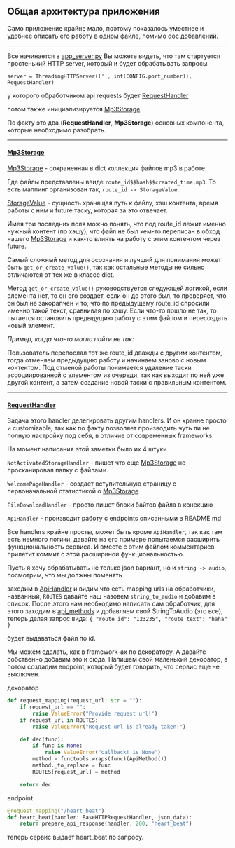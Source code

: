 ## Общая архитектура приложения

Само приложение крайне мало, поэтому показалось уместнее и удобнее 
описать его работу в одном файле, помимо doc добавлений.

-----

Все начинается в [app_server.py](server/app_server.py) 
Вы можете видеть, что там стартуется простенький HTTP server, который и будет обрабатывать запросы

`server = ThreadingHTTPServer(('', int(CONFIG.port_number)), RequestHandler)`

у которого обработчиком api requests будет [RequestHandler](server/app_server.py)

потом также инициализируется [Mp3Storage](server/utils/mp3_storage.py).

По факту это два (**RequestHandler**, **Mp3Storage**) основных компонента, 
которые необходимо разобрать. 

----
#### [Mp3Storage](server/utils/mp3_storage.py)

[Mp3Storage](server/utils/mp3_storage.py) - сохраненная в dict коллекция файлов mp3 в работе.


Где файлы представлены ввиде  `route_id$$hash$$created_time.mp3`. То есть маппинг организован так, 
`route_id -> StorageValue`. 

[StorageValue](server/utils/mp3_storage.py) - сущность хранящая путь к файлу, хэш контента, 
время работы с ним и future таску, которая за это отвечает. 

Имея три последних поля можно понять, что под route_id лежит именно нужный контент (по хэшу), 
что файл не был кем-то переписан в обход нашего [Mp3Storage](server/utils/mp3_storage.py) 
и как-то влиять на работу с этим контентом через future.

Самый сложный метод для осознания и лучший для понимания может быть `get_or_create_value()`, 
так как остальные методы не сильно отличаются от тех же в классе dict.

 
Метод `get_or_create_value()` руководствуется следующей логикой, если элемента нет, то он его создает, если он до этого был, то проверяет, что он был 
не закорапчен и то, что по предыдущему route_id спросили именно такой текст, сравнивая по хэшу. Если что-то пошло не 
так, то пытается остановить предыдущию работу с этим файлом и пересоздать новый элемент. 

_Пример, когда что-то могло пойти не так:_

Пользователь перепослал тот же route_id дважды с другим контентом, тогда отменяем предыдущию 
работу и начинаем заново с новым контентом. Под отменой работы понимается удаление таски ассоциированной с элементом из 
очереди, так как выходит по ней уже другой контент, а затем создание новой таски с правильным контентом.


----
#### [RequestHandler](server/app_server.py)

Задача этого handler делегировать другим handlers. И он краине просто и customizable, так как по факту позволяет 
производить чуть ли не полную настройку под себя, в отличие от современных frameworks. 

На момент написания этой заметки было их 4 штуки

`NotActivatedStorageHandler` - пишет что еще [Mp3Storage](server/utils/mp3_storage.py) не просканировал папку с файлами.

`WelcomePageHandler` - создает вступительную страницу с первоначальной статистикой о [Mp3Storage](server/utils/mp3_storage.py)

`FileDownloadHandler` - просто пишет блоки байтов файла в конекцию 

`ApiHandler` - производит работу с endpoints описанными в README.md

Все handlers крайне просты, может быть кроме `ApiHandler`, так как там есть немного логики, давайте на его примере попытаемся
расширить функциональность сервиса. И вместе с этим файлом комментариев прилетит коммит с этой 
расшириной функциональностью. 

Пусть я хочу обрабатывать не только json вариант, но и `string -> audio`, посмотрим, что мы должны поменять

заходим в [ApiHandler](server/controllers/handle_api_request.py) и видим что есть mapping urls на обработчики, названный,
`ROUTES` давайте наш назовем `string_to_audio` и добавим в список. После этого нам необходимо написать сам обработчик, для этого
заходим в [api_methods](server/controllers/api_methods.py) и добавляем свой StringToAudio (это все), теперь делая запрос
вида:
`{
  "route_id": "123235",
  "route_text": "haha"
}`

будет выдаваться файл по id.

Мы можем сделать, как в framework-ах по декоратору. А давайте собственно добавим это и сюда. 
Напишем свой маленький декоратор, а потом создадим endpoint, который будет говорить, что сервис еще не выключен.


декоратор
```python
def request_mapping(request_url: str = ""):
    if request_url == "":
        raise ValueError("Provide request url!")
    if request_url in ROUTES:
        raise ValueError("Request url is already taken!")

    def dec(func):
        if func is None:
            raise ValueError("callback! is None")
        method = functools.wraps(func)(ApiMethod())
        method._to_replace = func
        ROUTES[request_url] = method

    return dec
```

endpoint

```python
@request_mapping("/heart_beat")
def heart_beat(handler: BaseHTTPRequestHandler, json_data):
    return prepare_api_response(handler, 200, "heart_beat")
```

теперь сервис выдает heart_beat по запросу. 





 

